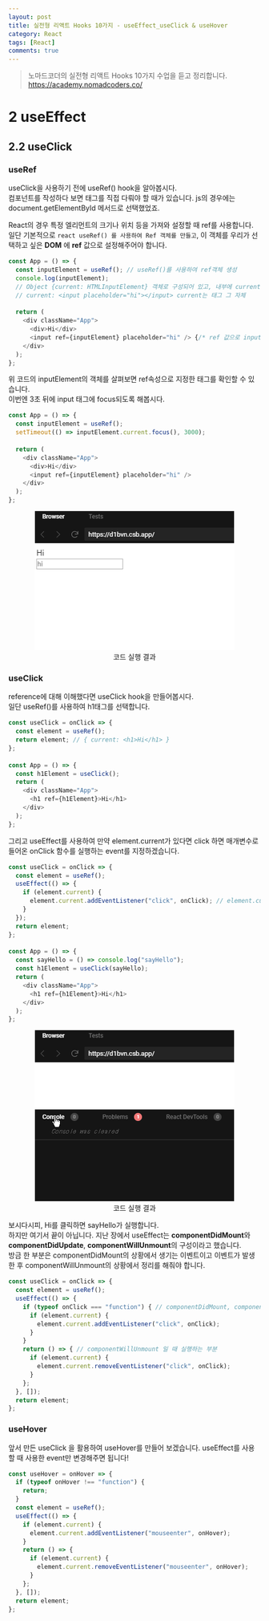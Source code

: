 ```yaml
---
layout: post
title: 실전형 리액트 Hooks 10가지 - useEffect_useClick & useHover
category: React
tags: [React]
comments: true
---
```


> 노마드코더의 실전형 리액트 Hooks 10가지 수업을 듣고 정리합니다. <https://academy.nomadcoders.co/>

# 2 useEffect

## 2.2 useClick

### useRef

useClick을 사용하기 전에 useRef() hook을 알아봅시다.  
컴포넌트를 작성하다 보면 태그를 직접 다뤄야 할 때가 있습니다. js의 경우에는 document.getElementById 메서드로 선택했었죠.  

React의 경우 특정 엘리먼트의 크기나 위치 등을 가져와 설정할 때 ref를 사용합니다.  
일단 기본적으로 `react useRef() 를 사용하여 Ref 객체를 만들고`, 이 객체를 우리가 선택하고 싶은 **DOM** 에 **ref** 값으로 설정해주어야 합니다. 

```javascript
const App = () => {
  const inputElement = useRef(); // useRef()를 사용하여 ref객체 생성
  console.log(inputElement); 
  // Object {current: HTMLInputElement} 객체로 구성되어 있고, 내부에 current라는 속성이 있음
  // current: <input placeholder="hi"></input> current는 태그 그 자체

  return (
    <div className="App">
      <div>Hi</div>
      <input ref={inputElement} placeholder="hi" /> {/* ref 값으로 inputElement 지정 */}
    </div>
  );
};
```

위 코드의 inputElement의 객체를 살펴보면 ref속성으로 지정한 태그를 확인할 수 있습니다.  
이번엔 3초 뒤에 input 태그에 focus되도록 해봅시다.

```javascript
const App = () => {
  const inputElement = useRef();
  setTimeout(() => inputElement.current.focus(), 3000);

  return (
    <div className="App">
      <div>Hi</div>
      <input ref={inputElement} placeholder="hi" /> 
    </div>
  );
};
```

<center>
<figure>
<img src="/assets/post-img/react/hooks/nomad_react_hooks_5.gif" alt="">
<figcaption>코드 실행 결과</figcaption>
</figure>
</center>

### useClick

reference에 대해 이해했다면 useClick hook을 만들어봅시다.  
일단 useRef()를 사용하여 h1태그를 선택합니다.

```javascript
const useClick = onClick => {
  const element = useRef();
  return element; // { current: <h1>Hi</h1> }
};

const App = () => {
  const h1Element = useClick();
  return (
    <div className="App">
      <h1 ref={h1Element}>Hi</h1>
    </div>
  );
};
```

그리고 useEffect를 사용하여 만약 element.current가 있다면 click 하면 매개변수로 들어온 onClick 함수를 실행하는 event를 지정하겠습니다.

```javascript
const useClick = onClick => {
  const element = useRef();
  useEffect(() => {
    if (element.current) {
      element.current.addEventListener("click", onClick); // element.current에 args 함수 실행하는 이벤트 지정
    }
  });
  return element;
};

const App = () => {
  const sayHello = () => console.log("sayHello");
  const h1Element = useClick(sayHello);
  return (
    <div className="App">
      <h1 ref={h1Element}>Hi</h1>
    </div>
  );
};
```

<center>
<figure>
<img src="/assets/post-img/react/hooks/nomad_react_hooks_6.gif" alt="">
<figcaption>코드 실행 결과</figcaption>
</figure>
</center>

보시다시피, Hi를 클릭하면 sayHello가 실행합니다.  
하지만 여기서 끝이 아닙니다. 지난 장에서 useEffect는 **componentDidMount**와 **componentDidUpdate**, **componentWillUnmount**의 구성이라고 했습니다.  
방금 한 부분은 componentDidMount의 상황에서 생기는 이벤트이고 이벤트가 발생 한 후 componentWillUnmount의 상황에서 정리를 해줘야 합니다.

```javascript
const useClick = onClick => {
  const element = useRef();
  useEffect(() => {
    if (typeof onClick === "function") { // componentDidMount, componentDidUpdate 일 때 실행하는 부분
      if (element.current) {
        element.current.addEventListener("click", onClick);
      }
    }
    return () => { // componentWillUnmount 일 때 실행하는 부분
      if (element.current) {
        element.current.removeEventListener("click", onClick);
      }
    };
  }, []);
  return element;
};
```

### useHover

앞서 만든 useClick 을 활용하여 useHover를 만들어 보겠습니다. useEffect를 사용할 때 사용한 event만 변경해주면 됩니다!

```javascript
const useHover = onHover => {
  if (typeof onHover !== "function") {
    return;
  }
  const element = useRef();
  useEffect(() => {
    if (element.current) {
      element.current.addEventListener("mouseenter", onHover); 
    }
    return () => {
      if (element.current) {
        element.current.removeEventListener("mouseenter", onHover);
      }
    };
  }, []);
  return element;
};
```
